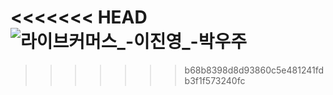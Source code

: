 <<<<<<< HEAD
![라이브커머스_-이진영_-박우주](https://github.com/YoungQWER/LiveCommerce/assets/157094828/6f3e2bc6-4c5d-40e2-82be-992a6ac8e18b)
=======

>>>>>>> b68b8398d8d93860c5e481241fdb3f1f573240fc
